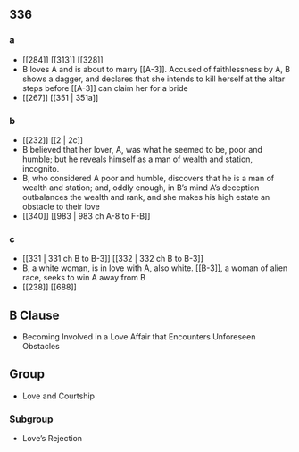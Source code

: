 ## 336
### a
- [[284]] [[313]] [[328]] 
- B loves A and is about to marry [[A-3]]. Accused of faithlessness by A, B shows a dagger, and declares that she intends to kill herself at the altar steps before [[A-3]] can claim her for a bride
- [[267]] [[351 | 351a]] 

### b
- [[232]] [[2 | 2c]] 
- B believed that her lover, A, was what he seemed to be, poor and humble; but he reveals himself as a man of wealth and station, incognito.
- B, who considered A poor and humble, discovers that he is a man of wealth and station; and, oddly enough, in B’s mind A’s deception outbalances the wealth and rank, and she makes his high estate an obstacle to their love
- [[340]] [[983 | 983 ch A-8 to F-B]] 

### c
- [[331 | 331 ch B to B-3]] [[332 | 332 ch B to B-3]] 
- B, a white woman, is in love with A, also white. [[B-3]], a woman of alien race, seeks to win A away from B
- [[238]] [[688]] 

## B Clause
- Becoming Involved in a Love Affair that Encounters Unforeseen Obstacles

## Group
- Love and Courtship

### Subgroup
- Love’s Rejection


